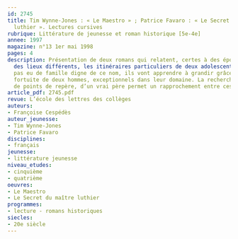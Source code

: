 ```yaml
---
id: 2745
title: Tim Wynne-Jones : « Le Maestro » ; Patrice Favaro : « Le Secret du maître
  luthier ». Lectures cursives 
rubrique: Littérature de jeunesse et roman historique [5e-4e]
annee: 1997
magazine: n°13 1er mai 1998
pages: 4
description: Présentation de deux romans qui relatent, certes à des époques et en
  des lieux différents, les itinéraires particuliers de deux adolescents : n’ayant
  pas eu de famille digne de ce nom, ils vont apprendre à grandir grâce à la rencontre
  fortuite de deux hommes, exceptionnels dans leur domaine. La recherche de la vérité,
  de points de repère, d’un vrai père permet un rapprochement entre ces deux ouvrages.
article_pdf: 2745.pdf
revue: L’école des lettres des collèges
auteurs:
- Françoise Cespédès
auteur_jeunesse:
- Tim Wynne-Jones
- Patrice Favaro
disciplines:
- français
jeunesse:
- littérature jeunesse
niveau_etudes:
- cinquième
- quatrième
oeuvres:
- Le Maestro
- Le Secret du maître luthier
programmes:
- lecture - romans historiques
siecles:
- 20e siècle
---
```

